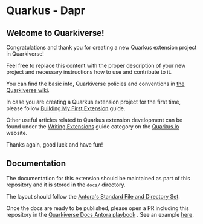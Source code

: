 # Quarkus - Dapr

## Welcome to Quarkiverse!

Congratulations and thank you for creating a new Quarkus extension project in Quarkiverse!

Feel free to replace this content with the proper description of your new project and necessary instructions how to use
and contribute to it.

You can find the basic info, Quarkiverse policies and conventions
in [the Quarkiverse wiki](https://github.com/quarkiverse/quarkiverse/wiki).

In case you are creating a Quarkus extension project for the first time, please
follow [Building My First Extension](https://quarkus.io/guides/building-my-first-extension) guide.

Other useful articles related to Quarkus extension development can be found under
the [Writing Extensions](https://quarkus.io/guides/#writing-extensions) guide category on
the [Quarkus.io](http://quarkus.io) website.

Thanks again, good luck and have fun!

## Documentation

The documentation for this extension should be maintained as part of this repository and it is stored in the `docs/`
directory.

The layout should follow
the [Antora's Standard File and Directory Set](https://docs.antora.org/antora/2.3/standard-directories/).

Once the docs are ready to be published, please open a PR including this repository in
the [Quarkiverse Docs Antora playbook](https://github.com/quarkiverse/quarkiverse-docs/blob/main/antora-playbook.yml#L7)
. See an example [here](https://github.com/quarkiverse/quarkiverse-docs/pull/1).